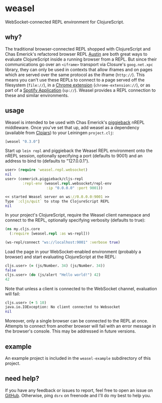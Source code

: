 # weasel

WebSocket-connected REPL environment for ClojureScript.

## why?

The traditional browser-connected REPL shopped with ClojureScript and
Chas Emerick's refactored browser REPL
[Austin](https://github.com/cemerick/austin) are both great ways to
evaluate ClojureScript inside a running browser from a REPL.  But
since their communications go over an `<iframe>` transport via
Closure's `goog.net.xpc` library, they can only be used in contexts
that allow iframes and on pages which are served over the same
protocol as the iframe (`http://`).  This means you can't use these
REPLs to connect to a page served off the filesystem (`file://`), in a
[Chrome extension](https://groups.google.com/forum/#!topic/clojure/lC8me2Gx_B4)
(`chrome-extension://`), or as part of a
[Spotify Application](https://developer.spotify.com/technologies/apps/)
(`sp://`).  Weasel provides a REPL connection to these and similar
environments.

## usage

Weasel is intended to be used with Chas Emerick's
[piggieback](https://github.com/cemerick/piggieback) nREPL middleware.
Once you've set that up, add weasel as a dependency (available from
[Clojars](http://clojars.org)) to your Leiningen `project.clj`:

```clojure
[weasel "0.3.0"]
```

Start up `lein repl` and piggieback the Weasel REPL environment onto
the nREPL session, optionally specifying a port (defaults to 9001) and
an address to bind to (defaults to "127.0.0.1").

```clojure
user> (require 'weasel.repl.websocket)
nil
user> (cemerick.piggieback/cljs-repl
        :repl-env (weasel.repl.websocket/repl-env
                   :ip "0.0.0.0" :port 9001))

<< started Weasel server on ws://0.0.0.0:9001 >>
Type `:cljs/quit` to stop the ClojureScript REPL
nil
```

In your project's ClojureScript, require the Weasel client namespace
and connect to the REPL, optionally specifying verbosity (defaults to
true):

```clojure
(ns my.cljs.core
  (:require [weasel.repl :as ws-repl]))

(ws-repl/connect "ws://localhost:9001" :verbose true)
```

Load the page in your WebSocket-enabled environment (probably a
browser) and start evaluating ClojureScript at the REPL:

```clojure
cljs.user> (= (js/Number. 34) (js/Number. 34))
false
cljs.user> (do (js/alert "Hello world!") 42)
42
```

Note that unless a client is connected to the WebSocket channel,
evaluation will fail:

```clojure
cljs.user> (+ 5 10)
java.io.IOException: No client connected to Websocket
nil
```

Moreover, only a single browser can be connected to the REPL at once.
Attempts to connect from another browser will fail with an error
message in the browser's console.  This may be addressed in future
versions.

## example

An example project is included in the `weasel-example` subdirectory of
this project.

## need help?

If you have any feedback or issues to report, feel free to open an
issue on [GitHub](https://github.com/tomjakubowski/weasel).
Otherwise, ping `dsrx` on freenode and I'll do my best to help you.
